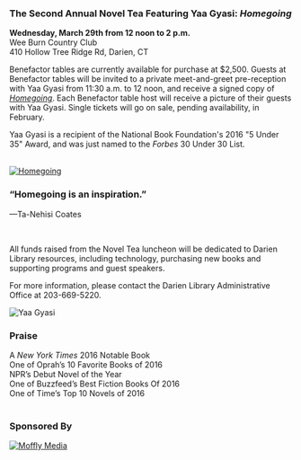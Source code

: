 <div class="row margin-bottom">
<div class="col-md-8">

### The Second Annual Novel Tea Featuring Yaa Gyasi: <em>Homegoing</em>

<strong>Wednesday, March 29th from 12 noon to 2 p.m.</strong><br />
Wee Burn Country Club<br />
410 Hollow Tree Ridge Rd, Darien, CT
 
Benefactor tables are currently available for purchase at $2,500. Guests at Benefactor tables will be invited to a private meet-and-greet pre-reception with Yaa Gyasi from 11:30 a.m. to 12 noon, and receive a signed copy of <em><a href="/catalog/work/44303">Homegoing</a></em>. Each Benefactor table host will receive a picture of their guests with Yaa Gyasi. Single tickets will go on sale, pending availability, in February.

Yaa Gyasi is a recipient of the National Book Foundation's 2016 "5 Under 35" Award, and was just named to the _Forbes_ 30 Under 30 List.

<br />
<div class="row margin-bottom-20">
<div class="col-md-3">
<a href="/catalog/work/44303"><img class="img-responsive center-block" src="/uploads/departments/readers_advisory/homegoing_cover.jpg" alt="Homegoing" /></a>
</div> 
<div class="col-md-9">

### “Homegoing is an inspiration.” 
—Ta-Nehisi Coates

<br />

All funds raised from the Novel Tea luncheon will be dedicated to Darien Library resources, including technology, purchasing new books and supporting programs and guest speakers.  
 
For more information, please contact the Darien Library Administrative Office at 203-669-5220.

</div>
</div>

</div>
<div class="col-md-4">

<img class="img-responsive center-block" src="/uploads/departments/readers_advisory/yaa_gyasi_credit_michael_lionstar.jpg" alt="Yaa Gyasi" />
<br />

### Praise

A <em>New York Times</em> 2016 Notable Book<br />
One of Oprah’s 10 Favorite Books of 2016<br />
NPR’s Debut Novel of the Year<br />
One of Buzzfeed’s Best Fiction Books Of 2016<br />
One of Time’s Top 10 Novels of 2016
<br />
<br />

### Sponsored By

<div class="row">
<div class="col-md-8">
<a href="http://www.newcanaandarienmag.com/"><img class="img-responsive center-block" src="/uploads/departments/mallory/play/moffly_logo.jpg" alt="Moffly Media" /></a>
</div>
</div> 

</div>
</div>

<div id="bbox-root"></div>
<script type="text/javascript">
       window.bboxInit = function () {
           bbox.showForm('a1bda96a-f257-4b03-8c96-30ce9e74fdda');
       };
       (function () {
           var e = document.createElement('script'); e.async = true;
           e.src = 'https://bbox.blackbaudhosting.com/webforms/bbox-min.js';
           document.getElementsByTagName('head')[0].appendChild(e);
       } ());
</script>


</div>

</div>